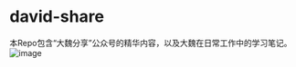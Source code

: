 # david-share
本Repo包含“大魏分享”公众号的精华内容，以及大魏在日常工作中的学习笔记。
![image](https://github.com/davidsajare/david-share/blob/master/IMAGES/usaf-f-35-lightning.jpg)
